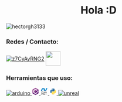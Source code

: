 <h1 align="center">Hola :D</h1>
<p align="left"> <img src="https://komarev.com/ghpvc/?username=hectorgh3133&label=stalkers&color=91ee53&style=plastic" alt="hectorgh3133" /> </p>

<h3 align="left">Redes / Contacto:</h3>
<p align="left">
<a href="https://discord.gg/z7CyAyRNG2" target="blank"><img align="center" src="https://cdn.icon-icons.com/icons2/3110/PNG/512/discord_icon_191752.png" alt="z7CyAyRNG2" height="40" width="40" /></a>
<a href="https://steamcommunity.com/profiles/76561199021821056" target="blank"><img align="center" src="https://upload.wikimedia.org/wikipedia/commons/thumb/8/83/Steam_icon_logo.svg/1024px-Steam_icon_logo.svg.png" alt="" height="40" width="40" /></a>
</p>

<h3 align="left">Herramientas que uso:</h3>
<p align="left"> <a href="https://www.arduino.cc/" target="_blank" rel="noreferrer"> <img src="https://cdn.worldvectorlogo.com/logos/arduino-1.svg" alt="arduino" width="20" height="20"/> </a> <a href="https://www.w3schools.com/cs/" target="_blank" rel="noreferrer"> <img src="https://raw.githubusercontent.com/devicons/devicon/master/icons/csharp/csharp-original.svg" alt="csharp" width="20" height="20"/> </a> <a href="https://dotnet.microsoft.com/" target="_blank" rel="noreferrer"> <img src="https://raw.githubusercontent.com/devicons/devicon/master/icons/dot-net/dot-net-original-wordmark.svg" alt="dotnet" width="20" height="20"/> </a> <a href="https://www.python.org" target="_blank" rel="noreferrer"> <img src="https://raw.githubusercontent.com/devicons/devicon/master/icons/python/python-original.svg" alt="python" width="20" height="20"/> </a> <a href="https://unrealengine.com/" target="_blank" rel="noreferrer"> <img src="https://raw.githubusercontent.com/kenangundogan/fontisto/036b7eca71aab1bef8e6a0518f7329f13ed62f6b/icons/svg/brand/unreal-engine.svg" alt="unreal" width="20" height="20"/> </a> </p>


